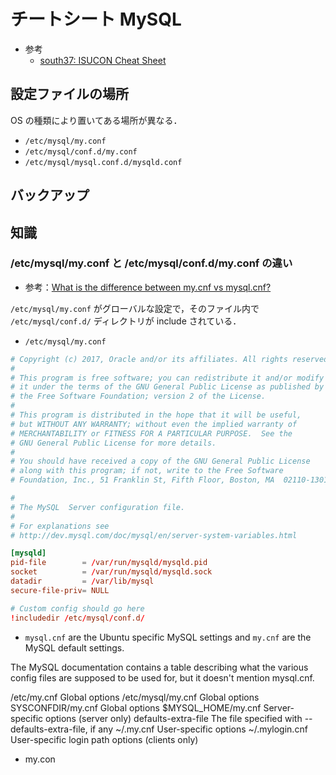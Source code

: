# チートシート MySQL

- 参考
  - [south37: ISUCON Cheat Sheet](https://gist.github.com/south37/d4a5a8158f49e067237c17d13ecab12a)

## 設定ファイルの場所

OS の種類により置いてある場所が異なる．

- `/etc/mysql/my.conf`
- `/etc/mysql/conf.d/my.conf`
- `/etc/mysql/mysql.conf.d/mysqld.conf`

## バックアップ

## 知識

### /etc/mysql/my.conf と /etc/mysql/conf.d/my.conf の違い

- 参考：[What is the difference between my.cnf vs mysql.cnf?](https://stackoverflow.com/questions/43080687/what-is-the-difference-between-my-cnf-vs-mysql-cnf)

`/etc/mysql/my.conf` がグローバルな設定で，そのファイル内で `/etc/mysql/conf.d/` ディレクトリが include されている．

- `/etc/mysql/my.conf`

```conf
# Copyright (c) 2017, Oracle and/or its affiliates. All rights reserved.
#
# This program is free software; you can redistribute it and/or modify
# it under the terms of the GNU General Public License as published by
# the Free Software Foundation; version 2 of the License.
#
# This program is distributed in the hope that it will be useful,
# but WITHOUT ANY WARRANTY; without even the implied warranty of
# MERCHANTABILITY or FITNESS FOR A PARTICULAR PURPOSE.  See the
# GNU General Public License for more details.
#
# You should have received a copy of the GNU General Public License
# along with this program; if not, write to the Free Software
# Foundation, Inc., 51 Franklin St, Fifth Floor, Boston, MA  02110-1301 USA

#
# The MySQL  Server configuration file.
#
# For explanations see
# http://dev.mysql.com/doc/mysql/en/server-system-variables.html

[mysqld]
pid-file        = /var/run/mysqld/mysqld.pid
socket          = /var/run/mysqld/mysqld.sock
datadir         = /var/lib/mysql
secure-file-priv= NULL

# Custom config should go here
!includedir /etc/mysql/conf.d/
```

- `mysql.cnf` are the Ubuntu specific MySQL settings and `my.cnf` are the MySQL default settings.

The MySQL documentation contains a table describing what the various config files are supposed to be used for, but it doesn't mention mysql.cnf.

/etc/my.cnf Global options
/etc/mysql/my.cnf Global options
SYSCONFDIR/my.cnf Global options
\$MYSQL_HOME/my.cnf Server-specific options (server only)
defaults-extra-file The file specified with --defaults-extra-file, if any
~/.my.cnf User-specific options
~/.mylogin.cnf User-specific login path options (clients only)

- my.con
